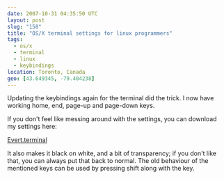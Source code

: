 ```yaml
---
date: 2007-10-31 04:35:50 UTC
layout: post
slug: "158"
title: "OS/X terminal settings for linux programmers"
tags:
  - os/x
  - terminal
  - linux
  - keybindings
location: Toronto, Canada
geo: [43.649345, -79.404238]
---
```


Updating the keybindings again for the terminal did the trick. I now have
working home, end, page-up and page-down keys.

If you don't feel like messing around with the settings, you can download my
settings here:

[Evert.terminal](/assets/bin/Evert.terminal)

It also makes it black on white, and a bit of transparency; if you don't like
that, you can always put that back to normal. The old behaviour of the
mentioned keys can be used by pressing shift along with the key.
